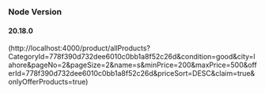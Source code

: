 ### Node Version
#### 20.18.0
(http://localhost:4000/product/allProducts?CategoryId=778f390d732dee6010c0bb1a8f52c26d&condition=good&city=lahore&pageNo=2&pageSize=2&name=s&minPrice=200&maxPrice=500&offerId=778f390d732dee6010c0bb1a8f52c26d&priceSort=DESC&claim=true&onlyOfferProducts=true)

